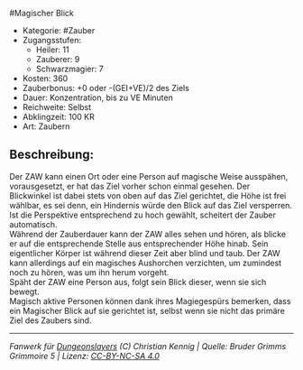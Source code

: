 #Magischer Blick  
- Kategorie: #Zauber  
- Zugangsstufen:  
  - Heiler: 11  
  - Zauberer: 9  
  - Schwarzmagier: 7  
- Kosten: 360  
- Zauberbonus: +0 oder -(GEI+VE)/2 des Ziels  
- Dauer: Konzentration, bis zu VE Minuten  
- Reichweite: Selbst  
- Abklingzeit: 100 KR  
- Art: Zaubern     

## Beschreibung:
Der ZAW kann einen Ort oder eine Person auf magische Weise ausspähen, vorausgesetzt, er hat das Ziel vorher schon einmal gesehen. Der Blickwinkel ist dabei stets von oben auf das Ziel gerichtet, die Höhe ist frei wählbar, es sei denn, ein Hindernis würde den Blick auf das Ziel versperren. Ist die Perspektive entsprechend zu hoch gewählt, scheitert der Zauber automatisch.<br>Während der Zauberdauer kann der ZAW alles sehen und hören, als blicke er auf die entsprechende Stelle aus entsprechender Höhe hinab. Sein eigentlicher Körper ist während dieser Zeit aber blind und taub. Der ZAW kann allerdings auf ein magisches Aushorchen verzichten, um zumindest noch zu hören, was um ihn herum vorgeht.<br>Späht der ZAW eine Person aus, folgt sein Blick dieser, wenn sie sich bewegt.<br>Magisch aktive Personen können dank ihres Magiegespürs bemerken, dass ein Magischer Blick auf sie gerichtet ist, selbst wenn sie nicht das primäre Ziel des Zaubers sind.


___
*Fanwerk für [Dungeonslayers](https://www.dungeonslayers.net/) (C) Christian Kennig | Quelle: Bruder Grimms Grimmoire 5 | Lizenz: [CC-BY-NC-SA 4.0](https://creativecommons.org/licenses/by-nc-sa/4.0/deed.de)*